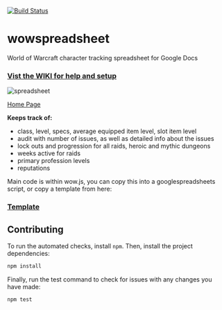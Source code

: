 [![Build Status](https://travis-ci.org/brewk/wowspreadsheet.svg?branch=master)](https://travis-ci.org/brewk/wowspreadsheet)
# wowspreadsheet
World of Warcraft character tracking spreadsheet for Google Docs

 ### [Vist the  WIKI for help and setup](https://github.com/brewk/wowspreadsheet/wiki)  

 ![spreadsheet](https://bruk.org/wow/images/v2.png "Spreadsheet")
 
[Home Page](http://bruk.org/wow/)
 
**Keeps track of:**
<ul>
 <li>class, level, specs, average equipped item level, slot item level</li>
 <li>audit with number of issues, as well as detailed info about the issues</li>
 <li>lock outs and progression for all raids, heroic and mythic dungeons</li>
 <li>weeks active for raids</li>
 <li>primary profession levels</li>
 <li>reputations</li>
 </ul>
 
 Main code is within wow.js, you can copy this into a googlespreadsheets script, or copy a template from here:
 ### [Template](https://docs.google.com/spreadsheets/u/2/d/1Zn-MDN9XludD4uIMVBsuvL_u6m98wEZV1t4n8lS29c4/template/preview?usp=drive_web&ouid=%7BuserId%7D )
 

Contributing
---
To run the automated checks, install `npm`. Then, install the project dependencies:
````sh
npm install
````
Finally, run the test command to check for issues with any changes you have made:
````sh
npm test
````

